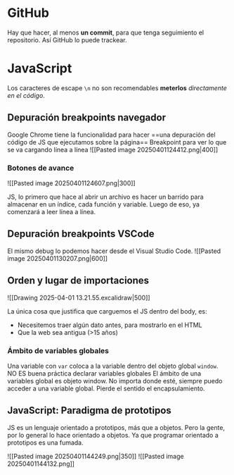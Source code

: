 # GitHub
Hay que hacer, al menos **un commit**, para que tenga seguimiento el repositorio. Así GitHub lo puede trackear.

# JavaScript
Los caracteres de escape `\n` no son recomendables **meterlos** *directamente en el código*. 
## Depuración breakpoints navegador
Google Chrome tiene la funcionalidad para hacer ==una depuración del código de JS que ejecutamos sobre la página==
Breakpoint para ver lo que se va cargando línea a línea
![[Pasted image 20250401124412.png|400]]
### Botones de avance
![[Pasted image 20250401124607.png|300]]

JS, lo primero que hace al abrir un archivo es hacer un barrido para almacenar en un índice, cada función y variable. Luego de eso, ya comenzará a leer línea a línea. 
## Depuración breakpoints VSCode
El mismo debug lo podemos hacer desde el Visual Studio Code.
![[Pasted image 20250401130207.png|600]]
## Orden y lugar de importaciones
![[Drawing 2025-04-01 13.21.55.excalidraw|500]]

La única cosa que justifica que carguemos el JS dentro del body, es: 
- Necesitemos traer algún dato antes, para mostrarlo en el HTML 
- Que la web sea antigua (>15 años)
### Ámbito de variables globales 
Una variable con `var` coloca a la variable dentro del objeto global `window`.
NO ES buena práctica declarar variables globales
El ámbito de una variables global es objeto window.
No importa donde esté, siempre puedo acceder a una variable global. Pierde el sentido el encapsulamiento. 
## JavaScript: Paradigma de prototipos
JS es un lenguaje orientado a prototipos, más que a objetos. Pero la gente, por lo general lo hace orientado a objetos. Ya que programar orientado a prototipos es una fumada.

![[Pasted image 20250401144249.png|350]]
![[Pasted image 20250401144132.png]]
